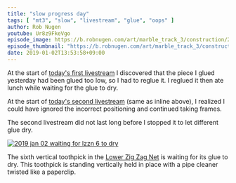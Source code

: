 ```yaml
---
title: "slow progress day"
tags: [ "mt3", "slow", "livestream", "glue", "oops" ]
author: Rob Nugen
youtube: Ur8z9FkeVgo
episode_image: https://b.robnugen.com/art/marble_track_3/construction/2019/2019_jan_02_waiting_for_lzzn_6_to_dry.jpg
episode_thumbnail: "https://b.robnugen.com/art/marble_track_3/construction/2019/thumbs/2019_jan_02_waiting_for_lzzn_6_to_dry.jpg"
date: 2019-01-02T13:53:58+09:00
---
```


At the start of
[today's first livestream](https://www.youtube.com/watch?v=sH6YdvTf7N8)
I discovered that the piece I glued yesterday had been glued too low,
so I had to reglue it.  I reglued it then ate lunch while waiting for
the glue to dry.

At the start of
[today's second livestream](https://www.youtube.com/watch?v=Ur8z9FkeVgo)
(same as inline above), I realized I could have ignored the incorrect
positioning and continued taking frames.

The second livestream did not last long before I stopped it to let
different glue dry.

[![2019 jan 02 waiting for lzzn 6 to dry](//b.robnugen.com/art/marble_track_3/construction/2019/thumbs/2019_jan_02_waiting_for_lzzn_6_to_dry.jpg)](//b.robnugen.com/art/marble_track_3/construction/2019/2019_jan_02_waiting_for_lzzn_6_to_dry.jpg)

The sixth vertical toothpick in the [Lower Zig Zag Net](/p/lzzn) is
waiting for its glue to dry.  This toothpick is standing vertically
held in place with a pipe cleaner twisted like a paperclip.
